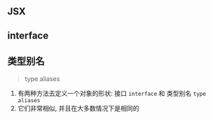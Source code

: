 
## JSX



## interface

## 类型别名
> type aliases
1. 有两种方法去定义一个对象的形状: 接口 `interface` 和 类型别名 `type aliases`
1. 它们非常相似, 并且在大多数情况下是相同的
